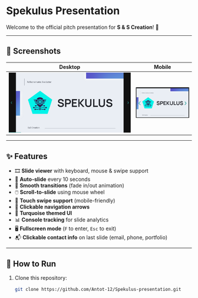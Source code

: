 #  Spekulus Presentation 

Welcome to the official pitch presentation for **S & S Creation**! 🚀  

---

## 📸 Screenshots

| Desktop | Mobile |
|--------|--------|
| ![](screens/desktop.png) | ![](screens/mobile.png) |



---

## ✨ Features

- 🎞️ **Slide viewer** with keyboard, mouse & swipe support
- 🔄 **Auto-slide** every 10 seconds
- 🎯 **Smooth transitions** (fade in/out animation)
- 🖱️ **Scroll-to-slide** using mouse wheel
- 📱 **Touch swipe support** (mobile-friendly)
- 🧭 **Clickable navigation arrows**
- 🌊 **Turquoise themed UI**
- 📊 **Console tracking** for slide analytics
- 🖥️ **Fullscreen mode** (`F` to enter, `Esc` to exit)
- 📬 **Clickable contact info** on last slide (email, phone, portfolio)

---

## 🚀 How to Run

1. Clone this repository:
   ```bash
   git clone https://github.com/Antot-12/Spekulus-presentation.git

